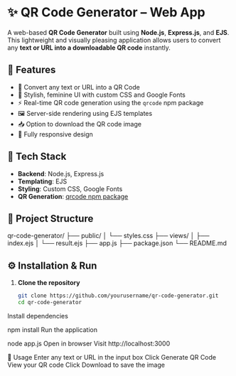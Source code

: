# ✨ QR Code Generator – Web App

A web-based **QR Code Generator** built using **Node.js**, **Express.js**, and **EJS**. This lightweight and visually pleasing application allows users to convert any **text or URL into a downloadable QR code** instantly.

## 📌 Features

- 🔗 Convert any text or URL into a QR Code
- 🎨 Stylish, feminine UI with custom CSS and Google Fonts
- ⚡ Real-time QR code generation using the `qrcode` npm package
- 🖼️ Server-side rendering using EJS templates
- 📥 Option to download the QR code image
- 📱 Fully responsive design

## 🧰 Tech Stack

- **Backend**: Node.js, Express.js
- **Templating**: EJS
- **Styling**: Custom CSS, Google Fonts
- **QR Generation**: [qrcode npm package](https://www.npmjs.com/package/qrcode)

## 📂 Project Structure

qr-code-generator/
├── public/
│ └── styles.css
├── views/
│ ├── index.ejs
│ └── result.ejs
├── app.js
├── package.json
└── README.md

## ⚙️ Installation & Run

1. **Clone the repository**
   ```bash
   git clone https://github.com/yourusername/qr-code-generator.git
   cd qr-code-generator
Install dependencies

npm install
Run the application

node app.js
Open in browser
Visit http://localhost:3000

🧪 Usage
Enter any text or URL in the input box
Click Generate QR Code
View your QR code
Click Download to save the image
